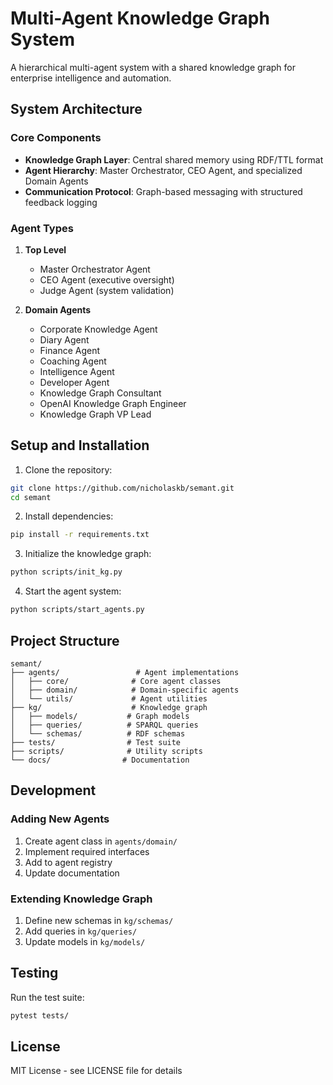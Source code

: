# Multi-Agent Knowledge Graph System

A hierarchical multi-agent system with a shared knowledge graph for enterprise intelligence and automation.

## System Architecture

### Core Components
- **Knowledge Graph Layer**: Central shared memory using RDF/TTL format
- **Agent Hierarchy**: Master Orchestrator, CEO Agent, and specialized Domain Agents
- **Communication Protocol**: Graph-based messaging with structured feedback logging

### Agent Types
1. **Top Level**
   - Master Orchestrator Agent
   - CEO Agent (executive oversight)
   - Judge Agent (system validation)

2. **Domain Agents**
   - Corporate Knowledge Agent
   - Diary Agent
   - Finance Agent
   - Coaching Agent
   - Intelligence Agent
   - Developer Agent
   - Knowledge Graph Consultant
   - OpenAI Knowledge Graph Engineer
   - Knowledge Graph VP Lead

## Setup and Installation

1. Clone the repository:
```bash
git clone https://github.com/nicholaskb/semant.git
cd semant
```

2. Install dependencies:
```bash
pip install -r requirements.txt
```

3. Initialize the knowledge graph:
```bash
python scripts/init_kg.py
```

4. Start the agent system:
```bash
python scripts/start_agents.py
```

## Project Structure

```
semant/
├── agents/                 # Agent implementations
│   ├── core/              # Core agent classes
│   ├── domain/            # Domain-specific agents
│   └── utils/             # Agent utilities
├── kg/                    # Knowledge graph
│   ├── models/           # Graph models
│   ├── queries/          # SPARQL queries
│   └── schemas/          # RDF schemas
├── tests/                # Test suite
├── scripts/              # Utility scripts
└── docs/                # Documentation
```

## Development

### Adding New Agents
1. Create agent class in `agents/domain/`
2. Implement required interfaces
3. Add to agent registry
4. Update documentation

### Extending Knowledge Graph
1. Define new schemas in `kg/schemas/`
2. Add queries in `kg/queries/`
3. Update models in `kg/models/`

## Testing

Run the test suite:
```bash
pytest tests/
```

## License

MIT License - see LICENSE file for details
